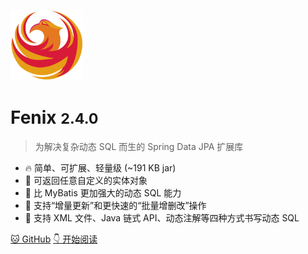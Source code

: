 ![logo](assets/images/logo.png)

# Fenix <small>2.4.0</small>

> 为解决复杂动态 SQL 而生的 Spring Data JPA 扩展库

- 🔥 简单、可扩展、轻量级 (~191 KB jar)
- 🎁 可返回任意自定义的实体对象
- 🍪 比 MyBatis 更加强大的动态 SQL 能力
- 🍷 支持“增量更新”和更快速的“批量增删改”操作
- 🎄 支持 XML 文件、Java 链式 API、动态注解等四种方式书写动态 SQL

[🐱 GitHub](https://github.com/blinkfox/fenix/)
[👇 开始阅读](README)
